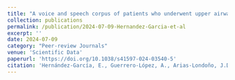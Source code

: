 ```yaml
---
title: "A voice and speech corpus of patients who underwent upper airway surgery in pre- and post-operative states"
collection: publications
permalink: /publication/2024-07-09-Hernandez-Garcia-et-al
excerpt: ''
date: 2024-07-09
category: "Peer-review Journals"
venue: 'Scientific Data'
paperurl: 'https://doi.org/10.1038/s41597-024-03540-5'
citation: 'Hernández-García, E., Guerrero-López, A., Arias-Londoño, J.D. et al. A voice and speech corpus of patients who underwent upper airway surgery in pre- and post-operative states. Sci Data 11, 746 (2024). https://doi.org/10.1038/s41597-024-03540-5'
---
```



